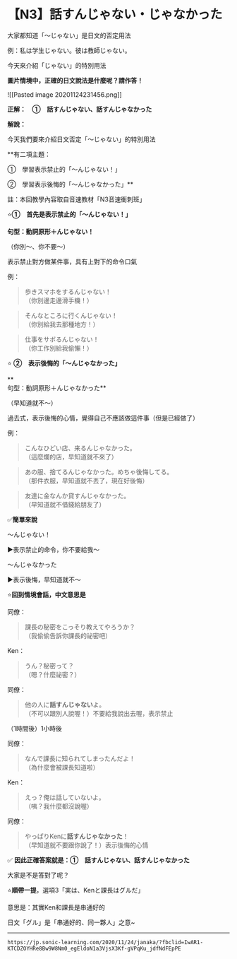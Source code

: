 【N3】話すんじゃない・じゃなかった
===

大家都知道「～じゃない」是日文的否定用法  
  
例：私は学生じゃない。彼は教師じゃない。  
  
  
今天來介紹「じゃない」的特別用法  
  
**圖片情境中，正確的日文說法是什麼呢？請作答！**  
  
![[Pasted image 20201124231456.png]]  
  
  
**正解：　①　話すんじゃない、話すんじゃなかった** 
  
  
**解說：**  
  
  

今天我們要來介紹日文否定「～じゃない」的特別用法  
  
  
  
**有二項主題：  
  
①　學習表示禁止的「〜んじゃない！」  
  
②　學習表示後悔的「〜んじゃなかった」**  
  
  
  
  
  
註：本回教學內容取自音速教材「N3音速衝刺班」  
  
  
  
⭐**①　首先是表示禁止的「〜んじゃない！」**  
  
  
  
**句型：動詞原形＋んじゃない！**  
  
（你別～、你不要～）  
  
表示禁止對方做某件事，具有上對下的命令口氣  
  
  
  
  
  
例：  
  
>歩きスマホをするんじゃない！    
（你別邊走邊滑手機！）  
  
>そんなところに行くんじゃない！    
（你別給我去那種地方！）  
  
>仕事をサボるんじゃない！    
（你工作別給我偷懶！）    
  
  
  
⭐ **②　表示後悔的「〜んじゃなかった」**  
  
**  
句型：動詞原形＋んじゃなかった**  
  
（早知道就不～）  
  
過去式，表示後悔的心情，覺得自己不應該做這件事（但是已經做了）  
  
  
  
  
  
例：  
  
>こんなひどい店、来るんじゃなかった。    
（這麼爛的店，早知道就不來了）  
  
>あの服、捨てるんじゃなかった。めちゃ後悔してる。    
（那件衣服，早知道就不丟了，現在好後悔）  
  
>友達に金なんか貸すんじゃなかった。    
（早知道就不借錢給朋友了）  
  
  
  
  
  
✅**簡單來說**  
  
〜んじゃない！  
  
▶表示禁止的命令，你不要給我～  
  
〜んじゃなかった  
  
▶表示後悔，早知道就不～  
  
  
  
  
  
⭐**回到情境會話，中文意思是**  
  
  
  
同僚：
>課長の秘密をこっそり教えてやろうか？    
（我偷偷告訴你課長的祕密吧）  
  
Ken：
>うん？秘密って？    
（嗯？什麼祕密？）  
  
同僚：
>他の人に**話すんじゃない**よ。  
（不可以跟別人說喔！）不要給我說出去喔，表示禁止  
  
  
  
（1時間後）1小時後  
  
同僚：
>なんで課長に知られてしまったんだよ！    
（為什麼會被課長知道啦）  
  
Ken：
>えっ？俺は話していないよ。    
（咦？我什麼都沒說喔）  
  
同僚：
>やっぱりKenに**話すんじゃなかった**！   
（早知道就不要跟你說了！）表示後悔的心情  
  
  
  
  
  
✅ **因此正確答案就是：①　話すんじゃない、話すんじゃなかった**  
  
大家是不是答對了呢？  
  
  
  
  
  
⭐**順帶一提**，選項3「実は、Kenと課長はグルだ」  
  
意思是：其實Ken和課長是串通好的  
  
日文「グル」是「串通好的、同一夥人」之意~

---
`https://jp.sonic-learning.com/2020/11/24/janaka/?fbclid=IwAR1-KTCDZOYHRe8Bw9W8Nm0_egEldoN1a3VjsX3Kf-gVPqKu_jdfNdFEpPE`